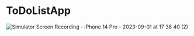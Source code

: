 # ToDoListApp

![Simulator Screen Recording - iPhone 14 Pro - 2023-09-01 at 17 38 40 (2)](https://github.com/sudurr/ToDoListApp/assets/108031144/95af12d2-f08d-4fe4-ac6d-a371c5f17888)
